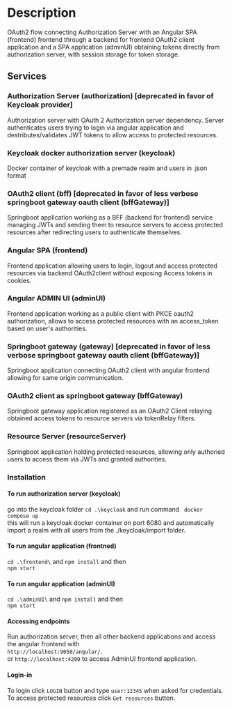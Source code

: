 # Description
OAuth2 flow connecting Authorization Server with an Angular SPA (frontend) frontend through a backend for frontend OAuth2 client application and a SPA application (adminUI) obtaining tokens directly from authorization server, with session storage for token storage.

## Services
### Authorization Server (authorization) [deprecated in favor of Keycloak provider]
Authorization server with OAuth 2 Authorization server dependency. Server authenticates users trying to login via angular application and destributes/validates JWT tokens to allow access to protected resources.
### Keycloak docker authorization server (keycloak)
Docker container of keycloak with a premade realm and users in .json format
### OAuth2 client (bff) [deprecated in favor of less verbose springboot gateway oauth client (bffGateway)]
Springboot application working as a BFF (backend for frontend) service managing JWTs and sending them to resource servers to access protected resources after redirecting users to authenticate themselves. 
### Angular SPA (frontend)
Frontend application allowing users to login, logout and access protected resources via backend OAuth2client without exposing Access tokens in cookies. 
### Angular ADMIN UI (adminUI)
Frontend application working as a public client with PKCE oauth2 authorization, allows to access protected resources with an access_token based on user's authorities.
### Springboot gateway (gateway) [deprecated in favor of less verbose springboot gateway oauth client (bffGateway)]
Springboot application connecting OAuth2 client with angular frontend allowing for same origin communication.
### OAuth2 client as springboot gateway (bffGateway)
Springboot gateway application registered as an OAuth2 Client relaying obtained access tokens to resource servers via tokenRelay filters. 
### Resource Server (resourceServer)
Springboot application holding protected resources, allowing only authoried users to access them via JWTs and granted authorities. 
### Installation
#### To run authorization server (keycloak)
go into the keycloak folder ```cd .\keycloak``` and run command ``` docker compose up``` <br>
this will run a keycloak docker container on port 8080 and automatically import a realm with all users from the ./keycloak/import folder.
#### To run angular application (frontned)
```cd .\frontend\``` and ```npm install``` and then <br> ```npm start```
#### To run angular application (adminUI)
```cd .\adminUI\``` and ```npm install``` and then <br> ```npm start```
#### Accessing endpoints
Run authorization server, then all other backend applications and access the angular frontend with <br>
``` http://localhost:9050/angular/ ```. <br> 
or ```http://localhost:4200``` to access AdminUI frontend application.
#### Login-in
To login click ```LOGIN``` button and type ```user:12345``` when asked for credentials. <br> To access protected resources click ```Get resources``` button.

